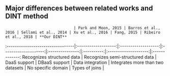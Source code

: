 ## Major differences between related works and DINT method

                                  | Park and Moon, 2015 | Barros et al., 2016 | Sellami et al., 2014 | Xu et al., 2016 | Fang, 2015 | Ribeiro et al., 2018 | **Our DINT**
:---------------------------------|:-------------------:|:-------------------:|:--------------------:|:---------------:|:----------:|:--------------------:|:-------------:
Recognizes structured data        |
Recognizes semi-structured data   |
DaaS support                      |
DBaaS support                     |
Data integration                  |
Integrates more than two datasets |
No specific domain                |
Types of joins                    |
